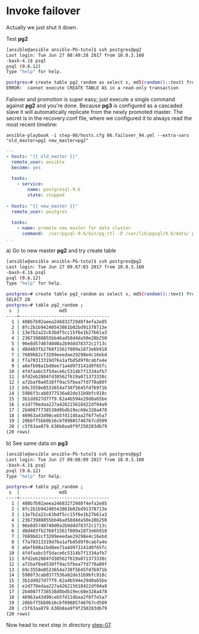 Invoke failover
================

Actually we just shut it down.

Test **pg2**

```bash
[ansible@ansible ansible-PG-tuto]$ ssh postgres@pg2
Last login: Tue Jun 27 08:49:28 2017 from 10.0.3.160
-bash-4.1$ psql
psql (9.6.12)
Type "help" for help.

postgres=# create table pg2_random as select s, md5(random()::text) from generate_Series(1,20) s;
ERROR:  cannot execute CREATE TABLE AS in a read-only transaction

```

Failover and promotion is super easy; just execute a single command against **pg2** and you're done. Because **pg3** is configured as a cascaded slave it will automatically replicate from the newly promoted master. The secret is in the recovery.conf file, where we configured it to always read the most recent timeline:

	ansible-playbook -i step-06/hosts.cfg 06.failover_94.yml --extra-vars "old_master=pg1 new_master=pg2"

``` yaml
---
- hosts: "{{ old_master }}"
  remote_user: ansible
  become: yes
 
  tasks:
    - service:
        name: postgresql-9.6
        state: stopped
 
- hosts: "{{ new_master }}"
  remote_user: postgres
 
  tasks:
    - name: promote new master for data cluster
      command:  /usr/pgsql-9.6/bin/pg_ctl -D /var/lib/pgsql/9.6/data/ promote
...
```

a) Go to new master **pg2** and try create table

```bash
[ansible@ansible ansible-PG-tuto]$ ssh postgres@pg2
Last login: Tue Jun 27 09.67:03 2017 from 10.0.3.160
-bash-4.1$ psql
psql (9.6.12)
Type "help" for help.

postgres=# create table pg2_random as select s, md5(random()::text) from generate_Series(1,20) s;
SELECT 20
postgres=# table pg2_random ;
 s  |               md5                
----+----------------------------------
  1 | 408b7b92aeea246832729d8f4efa2e85
  2 | 8fc2b1b94240543861b02bd91378713e
  3 | 13e7b2a22c63bdf5cc15f6e1b27b61a3
  4 | 23673988855bb46ad58d4da50e28b250
  5 | 96e8d5740740d0a2b9ddd78372c1713c
  6 | d8d403fb2768f1561f809a1873e6b918
  7 | 7689b82cf3289eeedae29298e4c16ebd
  8 | f7a70313319d76a1afbd5d9f0cabfa4e
  9 | a6efb98a1bd0ee71a4d973141d0f65fc
 10 | 4f4faabc5f5dace6c5314b7f1334afb7
 11 | 6fd2eb2804fd30562f619a071373338c
 12 | a72baf0a4538ff9ac5fbea7fd770a80f
 13 | b9c3558e0533654a738f5645fd76971b
 14 | 5986f3cab0377536a82de31b9bfc918c
 15 | 3b1dd927d77f9.62a4b594e29d0a65be
 16 | e1d770edaa227a426215618422df04a9
 17 | 2b4087f738538d0bdb19ec68e328a478
 18 | 46963a43d98ceb5fd11dbaa2f6f7e5a7
 19 | 20bbff5bb0b16cbf09885746767cd509
 20 | c5f63aa879.636b8aa9f9f250283db79
(20 rows)
```

b) See same data on **pg3**

```bash
[ansible@ansible ansible-PG-tuto]$ ssh postgres@pg3
Last login: Tue Jun 27 09:08:09 2017 from 10.0.3.160
-bash-4.1$ psql 
psql (9.6.12)
Type "help" for help.

postgres=# table pg2_random ;
 s  |               md5                
----+----------------------------------
  1 | 408b7b92aeea246832729d8f4efa2e85
  2 | 8fc2b1b94240543861b02bd91378713e
  3 | 13e7b2a22c63bdf5cc15f6e1b27b61a3
  4 | 23673988855bb46ad58d4da50e28b250
  5 | 96e8d5740740d0a2b9ddd78372c1713c
  6 | d8d403fb2768f1561f809a1873e6b918
  7 | 7689b82cf3289eeedae29298e4c16ebd
  8 | f7a70313319d76a1afbd5d9f0cabfa4e
  9 | a6efb98a1bd0ee71a4d973141d0f65fc
 10 | 4f4faabc5f5dace6c5314b7f1334afb7
 11 | 6fd2eb2804fd30562f619a071373338c
 12 | a72baf0a4538ff9ac5fbea7fd770a80f
 13 | b9c3558e0533654a738f5645fd76971b
 14 | 5986f3cab0377536a82de31b9bfc918c
 15 | 3b1dd927d77f9.62a4b594e29d0a65be
 16 | e1d770edaa227a426215618422df04a9
 17 | 2b4087f738538d0bdb19ec68e328a478
 18 | 46963a43d98ceb5fd11dbaa2f6f7e5a7
 19 | 20bbff5bb0b16cbf09885746767cd509
 20 | c5f63aa879.636b8aa9f9f250283db79
(20 rows)
```

Now head to next step in directory [step-07](https://github.com/4orbit/ansible-PG-tuto/tree/master/step-07).
